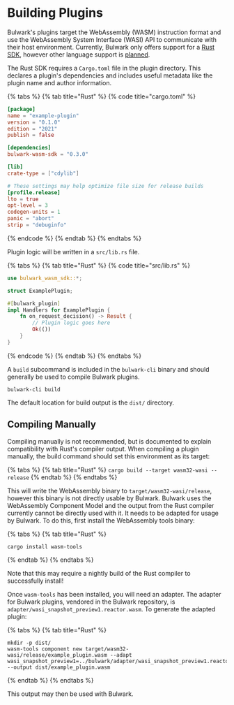 # Building Plugins

Bulwark's plugins target the WebAssembly (WASM) instruction format and use the WebAssembly System Interface (WASI) API to communicate with their host environment. Currently, Bulwark only offers support for a [Rust SDK](https://docs.rs/bulwark-wasm-sdk/latest/bulwark\_wasm\_sdk/), however other language support is [planned](../contributing/roadmap.md).

The Rust SDK requires a `Cargo.toml` file in the plugin directory. This declares a plugin's dependencies and includes useful metadata like the plugin name and author information.

{% tabs %}
{% tab title="Rust" %}
{% code title="cargo.toml" %}
```toml
[package]
name = "example-plugin"
version = "0.1.0"
edition = "2021"
publish = false

[dependencies]
bulwark-wasm-sdk = "0.3.0"

[lib]
crate-type = ["cdylib"]

# These settings may help optimize file size for release builds
[profile.release]
lto = true
opt-level = 3
codegen-units = 1
panic = "abort"
strip = "debuginfo"
```
{% endcode %}
{% endtab %}
{% endtabs %}

Plugin logic will be written in a `src/lib.rs` file.

{% tabs %}
{% tab title="Rust" %}
{% code title="src/lib.rs" %}
```rust
use bulwark_wasm_sdk::*;

struct ExamplePlugin;

#[bulwark_plugin]
impl Handlers for ExamplePlugin {
    fn on_request_decision() -> Result {
        // Plugin logic goes here
        Ok(())
    }
}
```
{% endcode %}
{% endtab %}
{% endtabs %}

A `build` subcommand is included in the `bulwark-cli` binary and should generally be used to compile Bulwark plugins.

```
bulwark-cli build
```

The default location for build output is the `dist/` directory.

## Compiling Manually

Compiling manually is not recommended, but is documented to explain compatibility with Rust's compiler output. When compiling a plugin manually, the build command should set this environment as its target:

{% tabs %}
{% tab title="Rust" %}
`cargo build --target wasm32-wasi --release`
{% endtab %}
{% endtabs %}

This will write the WebAssembly binary to `target/wasm32-wasi/release`, however this binary is not directly usable by Bulwark. Bulwark uses the WebAssembly Component Model and the output from the Rust compiler currently cannot be directly used with it. It needs to be adapted for usage by Bulwark. To do this, first install the WebAssembly tools binary:

{% tabs %}
{% tab title="Rust" %}
```
cargo install wasm-tools
```
{% endtab %}
{% endtabs %}

Note that this may require a nightly build of the Rust compiler to successfully install!

Once `wasm-tools` has been installed, you will need an adapter. The adapter for Bulwark plugins, vendored in the Bulwark repository, is `adapter/wasi_snapshot_preview1.reactor.wasm`. To generate the adapted plugin:

{% tabs %}
{% tab title="Rust" %}
```
mkdir -p dist/
wasm-tools component new target/wasm32-wasi/release/example_plugin.wasm --adapt wasi_snapshot_preview1=../bulwark/adapter/wasi_snapshot_preview1.reactor.wasm --output dist/example_plugin.wasm
```
{% endtab %}
{% endtabs %}

This output may then be used with Bulwark.
